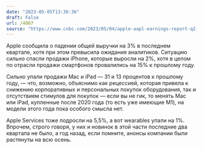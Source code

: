 ```yaml
---
date: "2023-05-05T13:36:36"
draft: False
url: /4007
source: "https://www.cnbc.com/2023/05/04/apple-aapl-earnings-report-q2-2023.html"
---
```


Apple сообщила о падении общей выручки на 3% в последнем квартале, хотя при этом превысила ожидания аналитиков. Ситуацию сильно спасли продажи iPhone, которые выросли на 2%, хотя в целом по отрасли продажи смартфонов провалились на 15% к прошлому году. 

Сильно упали продажи Mac и iPad — 31 и 13 процентов к прошлому году, — что, возможно, объяснимо как рецессией, которая привела к снижению корпоративных и персональных покупок оборудования, так и отсутствием стимулов для покупок — если вы не гик, то менять Mac или iPad, купленные после 2020 года (то есть уже имеющие M1), на модели этого года пока особого смысла нет.

Apple Services тоже подросли на 5,5%, а вот wearables упали на 1%. Впрочем, строго говоря, у них и новинок в этой части последние два квартала не было, а год назад, если помните, анонсы компании были растянуты на всю осень.
